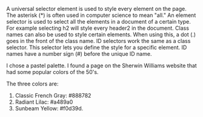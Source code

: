 A universal selector element is used to style every element on the page. The asterisk (*) is often used in computer science to mean "all." An element selector is used to select all the elements in a document of a certain type. For example selecting h2 will style every header2 in the document. Class names can also be used to style certain elements. When using this, a dot (.) goes in the front of the class name. ID selectors work the same as a class selector. This selector lets you define the style for a specific element. ID names have a number sign (#) before the unique ID name.

I chose a pastel palette. I found a page on the Sherwin Williams website that had some popular colors of the 50's.

The three colors are:
1. Classic French Gray: #888782
2. Radiant Lilac: #a489a0
3. Sunbeam Yellow: #f0d39d.

